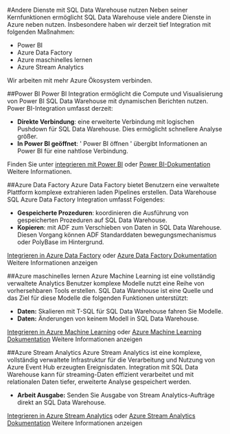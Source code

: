 <properties
   pageTitle="Integrierte Lösung mit SQL Data Warehouse erstellen | Microsoft Azure"
   description="Tools und Partnern Lösungen, die mit SQL Data Warehouse. "
   services="sql-data-warehouse"
   documentationCenter="NA"
   authors="lodipalm"
   manager="barbkess"
   editor=""/>

<tags
   ms.service="sql-data-warehouse"
   ms.devlang="NA"
   ms.topic="article"
   ms.tgt_pltfrm="NA"
   ms.workload="data-services"
   ms.date="05/31/2016"
   ms.author="lodipalm;barbkess;sonyama"/>

#<a name="leverage-other-services-with-sql-data-warehouse"></a>Andere Dienste mit SQL Data Warehouse nutzen
Neben seiner Kernfunktionen ermöglicht SQL Data Warehouse viele andere Dienste in Azure neben nutzen.  Insbesondere haben wir derzeit tief Integration mit folgenden Maßnahmen:

+ Power BI
+ Azure Data Factory
+ Azure maschinelles lernen
+ Azure Stream Analytics

Wir arbeiten mit mehr Azure Ökosystem verbinden.

##<a name="power-bi"></a>Power BI
Power BI Integration ermöglicht die Compute und Visualisierung von Power BI SQL Data Warehouse mit dynamischen Berichten nutzen. Power BI-Integration umfasst derzeit:

+ **Direkte Verbindung**: eine erweiterte Verbindung mit logischen Pushdown für SQL Data Warehouse.  Dies ermöglicht schnellere Analyse größer.
+ **In Power BI geöffnet**: ' Power BI öffnen ' übergibt Informationen an Power BI für eine nahtlose Verbindung.

Finden Sie unter [integrieren mit Power BI](./sql-data-warehouse-integrate-power-bi.md) oder [Power BI-Dokumentation](http://blogs.msdn.com/b/powerbi/archive/2015/06/24/exploring-azure-sql-data-warehouse-with-power-bi.aspx) Weitere Informationen.

##<a name="azure-data-factory"></a>Azure Data Factory
Azure Data Factory bietet Benutzern eine verwaltete Plattform komplexe extrahieren laden Pipelines erstellen.  Data Warehouse SQL Azure Data Factory Integration umfasst Folgendes:

+ **Gespeicherte Prozeduren**: koordinieren die Ausführung von gespeicherten Prozeduren auf SQL Data Warehouse.
+ **Kopieren**: mit ADF zum Verschieben von Daten in SQL Data Warehouse.  Diesen Vorgang können ADF Standarddaten bewegungsmechanismus oder PolyBase im Hintergrund. 

[Integrieren in Azure Data Factory](./sql-data-warehouse-integrate-azure-data-factory.md) oder [Azure Data Factory Dokumentation](https://azure.microsoft.com/documentation/services/data-factory/) Weitere Informationen anzeigen

##<a name="azure-machine-learning"></a>Azure maschinelles lernen
Azure Machine Learning ist eine vollständig verwaltete Analytics Benutzer komplexe Modelle nutzt eine Reihe von vorhersehbaren Tools erstellen.  SQL Data Warehouse ist eine Quelle und das Ziel für diese Modelle die folgenden Funktionen unterstützt:

+ **Daten:** Skalieren mit T-SQL für SQL Data Warehouse fahren Sie Modelle.
+ **Daten:** Änderungen von keinem Modell in SQL Data Warehouse.

[Integrieren in Azure Machine Learning](./sql-data-warehouse-integrate-azure-machine-learning.md) oder [Azure Machine Learning Dokumentation](https://azure.microsoft.com/services/machine-learning/) Weitere Informationen anzeigen

##<a name="azure-stream-analytics"></a>Azure Stream Analytics
Azure Stream Analytics ist eine komplexe, vollständig verwaltete Infrastruktur für die Verarbeitung und Nutzung von Azure Event Hub erzeugten Ereignisdaten.  Integration mit SQL Data Warehouse kann für streaming-Daten effizient verarbeitet und mit relationalen Daten tiefer, erweiterte Analyse gespeichert werden.  

+ **Arbeit Ausgabe:** Senden Sie Ausgabe von Stream Analytics-Aufträge direkt an SQL Data Warehouse.

[Integrieren in Azure Stream Analytics](./sql-data-warehouse-integrate-azure-stream-analytics.md) oder [Azure Stream Analytics Dokumentation](https://azure.microsoft.com/documentation/services/stream-analytics/) Weitere Informationen anzeigen

<!--Image references-->

<!--Article references-->
[development overview]: sql-data-warehouse-overview-develop/

[Azure Data Factory]: sql-data-warehouse-integrate-azure-data-factory.md
[Azure Machine Learning]: sql-data-warehouse-integrate-azure-machine-learning.md
[Azure Stream Analytics]: sql-data-warehouse-integrate-azure-stream-analytics.md
[Power BI]: sql-data-warehouse-integrate-power-bi.md
[Partners]: sql-data-warehouse-partner-business-intelligence.md

<!--MSDN references-->

<!--Other Web references-->
